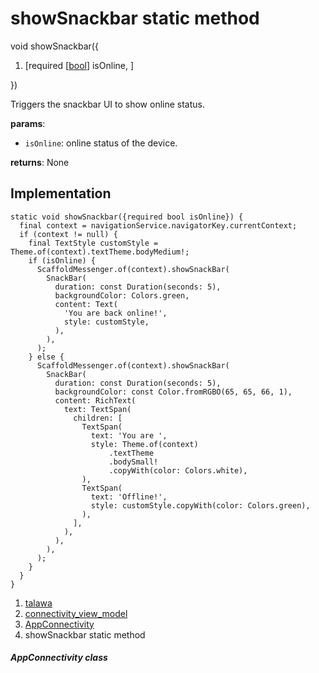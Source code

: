 
<div>

# showSnackbar static method

</div>


void showSnackbar({

1.  [required
    [[bool](https://api.flutter.dev/flutter/dart-core/bool-class.html)]
    isOnline, ]

})



Triggers the snackbar UI to show online status.

**params**:

-   `isOnline`: online status of the device.

**returns**: None



## Implementation

``` language-dart
static void showSnackbar({required bool isOnline}) {
  final context = navigationService.navigatorKey.currentContext;
  if (context != null) {
    final TextStyle customStyle = Theme.of(context).textTheme.bodyMedium!;
    if (isOnline) {
      ScaffoldMessenger.of(context).showSnackBar(
        SnackBar(
          duration: const Duration(seconds: 5),
          backgroundColor: Colors.green,
          content: Text(
            'You are back online!',
            style: customStyle,
          ),
        ),
      );
    } else {
      ScaffoldMessenger.of(context).showSnackBar(
        SnackBar(
          duration: const Duration(seconds: 5),
          backgroundColor: const Color.fromRGBO(65, 65, 66, 1),
          content: RichText(
            text: TextSpan(
              children: [
                TextSpan(
                  text: 'You are ',
                  style: Theme.of(context)
                      .textTheme
                      .bodySmall!
                      .copyWith(color: Colors.white),
                ),
                TextSpan(
                  text: 'Offline!',
                  style: customStyle.copyWith(color: Colors.green),
                ),
              ],
            ),
          ),
        ),
      );
    }
  }
}
```







1.  [talawa](../../index.html)
2.  [connectivity_view_model](../../view_model_connectivity_view_model/)
3.  [AppConnectivity](../../view_model_connectivity_view_model/AppConnectivity-class.html)
4.  showSnackbar static method

##### AppConnectivity class







